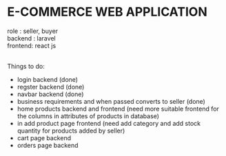 # E-COMMERCE WEB APPLICATION


role :  seller, buyer
<br>backend : laravel
<br>frontend: react js
<br><br>

Things to do:
- login backend (done)
- regster backend (done)
- navbar backend (done)
- business requirements and when passed converts to seller (done)
- home products backend and frontend (need more suitable frontend for the columns in attributes of products in database)
- in add product page frontend (need add category and add stock quantity for products added by seller)
- cart page backend
- orders page backend

